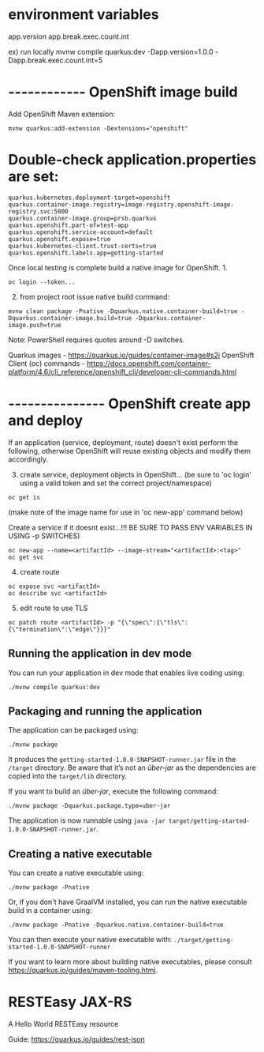 # environment variables
app.version
app.break.exec.count.int

ex) run locally
mvnw compile quarkus:dev -Dapp.version=1.0.0 -Dapp.break.exec.count.int=5

# ------------ OpenShift image build
Add OpenShift Maven extension:
```shell script
mvnw quarkus:add-extension -Dextensions="openshift"
```

# Double-check application.properties are set:
```shell script
quarkus.kubernetes.deployment-target=openshift
quarkus.container-image.registry=image-registry.openshift-image-registry.svc:5000
quarkus.container-image.group=prsb.quarkus
quarkus.openshift.part-of=test-app
quarkus.openshift.service-account=default
quarkus.openshift.expose=true
quarkus.kubernetes-client.trust-certs=true
quarkus.openshift.labels.app=getting-started
```

Once local testing is complete build a native image for OpenShift.
1. 
```shell script
oc login --token...
```
2. from project root issue native build command:
```shell script
mvnw clean package -Pnative -Dquarkus.native.container-build=true -Dquarkus.container-image.build=true -Dquarkus.container-image.push=true
```
Note: PowerShell requires quotes around -D switches.

Quarkus images - https://quarkus.io/guides/container-image#s2i
OpenShift Client (oc) commands - https://docs.openshift.com/container-platform/4.6/cli_reference/openshift_cli/developer-cli-commands.html

# --------------- OpenShift create app and deploy
If an application (service, deployment, route) doesn't exist perform the following, otherwise OpenShift will reuse existing objects and modify them accordingly.

3. create service, deployment objects in OpenShift...
(be sure to 'oc login' using a valid token and set the correct project/namespace)
```shell script
oc get is
```
(make note of the image name for use in 'oc new-app' command below)

Create a service if it doesnt exist...!!! BE SURE TO PASS ENV VARIABLES IN USING -p SWITCHES)
```shell script
oc new-app --name=<artifactId> --image-stream="<artifactId>:<tag>"
oc get svc
```
4. create route
```shell script
oc expose svc <artifactId>
oc describe svc <artifactId>
```

5. edit route to use TLS
```shell script
oc patch route <artifactId> -p "{\"spec\":{\"tls\":{\"termination\":\"edge\"}}}"
```



## Running the application in dev mode

You can run your application in dev mode that enables live coding using:
```shell script
./mvnw compile quarkus:dev
```

## Packaging and running the application

The application can be packaged using:
```shell script
./mvnw package
```
It produces the `getting-started-1.0.0-SNAPSHOT-runner.jar` file in the `/target` directory.
Be aware that it’s not an _über-jar_ as the dependencies are copied into the `target/lib` directory.

If you want to build an _über-jar_, execute the following command:
```shell script
./mvnw package -Dquarkus.package.type=uber-jar
```

The application is now runnable using `java -jar target/getting-started-1.0.0-SNAPSHOT-runner.jar`.

## Creating a native executable

You can create a native executable using: 
```shell script
./mvnw package -Pnative
```

Or, if you don't have GraalVM installed, you can run the native executable build in a container using: 
```shell script
./mvnw package -Pnative -Dquarkus.native.container-build=true
```

You can then execute your native executable with: `./target/getting-started-1.0.0-SNAPSHOT-runner`

If you want to learn more about building native executables, please consult https://quarkus.io/guides/maven-tooling.html.

# RESTEasy JAX-RS

<p>A Hello World RESTEasy resource</p>

Guide: https://quarkus.io/guides/rest-json
